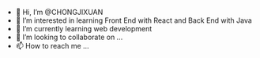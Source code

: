- 👋 Hi, I’m @CHONGJIXUAN
- 👀 I’m interested in learning Front End with React and Back End with Java
- 🌱 I’m currently learning web development
- 💞️ I’m looking to collaborate on ...
- 📫 How to reach me ...

<!---
CHONGJIXUAN/CHONGJIXUAN is a ✨ special ✨ repository because its `README.md` (this file) appears on your GitHub profile.
You can click the Preview link to take a look at your changes.
--->

